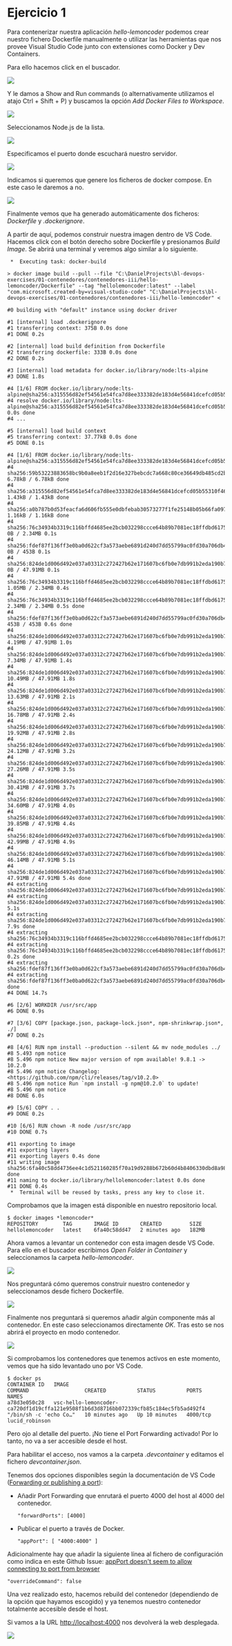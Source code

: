 # Ejercicio 1

Para contenerizar nuestra aplicación *hello-lemoncoder* podemos crear nuestro fichero Dockerfile manualmente o utilizar las herramientas que nos provee Visual Studio Code junto con extensiones como Docker y Dev Containers.

Para ello hacemos click en el buscador.

![](images/vscode_search_bar.png)

Y le damos a Show and Run commands (o alternativamente utilizamos el atajo Ctrl + Shift + P) y buscamos la opción *Add Docker Files to Workspace*.

![](images/vscode_add_docker_0.png)

Seleccionamos Node.js de la lista.

![](images/vscode_add_docker_1.png)

Especificamos el puerto donde escuchará nuestro servidor.

![](images/vscode_add_docker_2.png)

Indicamos si queremos que genere los ficheros de docker compose. En este caso le daremos a no.

![](images/vscode_add_docker_3.png)

Finalmente vemos que ha generado automáticamente dos ficheros: *Dockerfile* y *.dockerignore*.

A partir de aquí, podemos construir nuestra imagen dentro de VS Code. Hacemos click con el botón derecho sobre Dockerfile y presionamos *Build Image*. Se abrirá una terminal y veremos algo similar a lo siguiente.

```shell
 *  Executing task: docker-build 

> docker image build --pull --file "C:\DanielProjects\bl-devops-exercises/01-contenedores/contenedores-iii/hello-lemoncoder/Dockerfile" --tag "hellolemoncoder:latest" --label "com.microsoft.created-by=visual-studio-code" "C:\DanielProjects\bl-devops-exercises/01-contenedores/contenedores-iii/hello-lemoncoder" <

#0 building with "default" instance using docker driver

#1 [internal] load .dockerignore
#1 transferring context: 375B 0.0s done
#1 DONE 0.2s

#2 [internal] load build definition from Dockerfile
#2 transferring dockerfile: 333B 0.0s done
#2 DONE 0.2s

#3 [internal] load metadata for docker.io/library/node:lts-alpine
#3 DONE 1.8s

#4 [1/6] FROM docker.io/library/node:lts-alpine@sha256:a315556d82ef54561e54fca7d8ee333382de183d4e56841dcefcd05b55310f46
#4 resolve docker.io/library/node:lts-alpine@sha256:a315556d82ef54561e54fca7d8ee333382de183d4e56841dcefcd05b55310f46 0.0s done
#4 ...

#5 [internal] load build context
#5 transferring context: 37.77kB 0.0s done
#5 DONE 0.1s

#4 [1/6] FROM docker.io/library/node:lts-alpine@sha256:a315556d82ef54561e54fca7d8ee333382de183d4e56841dcefcd05b55310f46
#4 sha256:59b53223883658bc9b0a8eeb1f2d16e327bebcdc7a668c80ce36649db485cd2b 6.78kB / 6.78kB done
#4 sha256:a315556d82ef54561e54fca7d8ee333382de183d4e56841dcefcd05b55310f46 1.43kB / 1.43kB done
#4 sha256:a0b787b0d53feacfa6d606fb555e0dbfebab30573277f1fe25148b05b66fa097 1.16kB / 1.16kB done
#4 sha256:76c34934b3319c116bffd4685ee2bcb032298ccce64b89b7081ec18ffdbd6175 0B / 2.34MB 0.1s
#4 sha256:fdef87f136ff3e0ba0d622cf3a573aebe6891d240d7dd55799ac0fd30a706db4 0B / 453B 0.1s
#4 sha256:824de1d006d492e037a03312c272427b62e171607bc6fb0e7db991b2eda190b7 0B / 47.91MB 0.1s
#4 sha256:76c34934b3319c116bffd4685ee2bcb032298ccce64b89b7081ec18ffdbd6175 1.05MB / 2.34MB 0.4s
#4 sha256:76c34934b3319c116bffd4685ee2bcb032298ccce64b89b7081ec18ffdbd6175 2.34MB / 2.34MB 0.5s done
#4 sha256:fdef87f136ff3e0ba0d622cf3a573aebe6891d240d7dd55799ac0fd30a706db4 453B / 453B 0.6s done
#4 sha256:824de1d006d492e037a03312c272427b62e171607bc6fb0e7db991b2eda190b7 4.19MB / 47.91MB 1.0s
#4 sha256:824de1d006d492e037a03312c272427b62e171607bc6fb0e7db991b2eda190b7 7.34MB / 47.91MB 1.4s
#4 sha256:824de1d006d492e037a03312c272427b62e171607bc6fb0e7db991b2eda190b7 10.49MB / 47.91MB 1.8s
#4 sha256:824de1d006d492e037a03312c272427b62e171607bc6fb0e7db991b2eda190b7 13.63MB / 47.91MB 2.1s
#4 sha256:824de1d006d492e037a03312c272427b62e171607bc6fb0e7db991b2eda190b7 16.78MB / 47.91MB 2.4s
#4 sha256:824de1d006d492e037a03312c272427b62e171607bc6fb0e7db991b2eda190b7 19.92MB / 47.91MB 2.8s
#4 sha256:824de1d006d492e037a03312c272427b62e171607bc6fb0e7db991b2eda190b7 24.12MB / 47.91MB 3.2s
#4 sha256:824de1d006d492e037a03312c272427b62e171607bc6fb0e7db991b2eda190b7 27.26MB / 47.91MB 3.5s
#4 sha256:824de1d006d492e037a03312c272427b62e171607bc6fb0e7db991b2eda190b7 30.41MB / 47.91MB 3.7s
#4 sha256:824de1d006d492e037a03312c272427b62e171607bc6fb0e7db991b2eda190b7 34.60MB / 47.91MB 4.0s
#4 sha256:824de1d006d492e037a03312c272427b62e171607bc6fb0e7db991b2eda190b7 39.85MB / 47.91MB 4.4s
#4 sha256:824de1d006d492e037a03312c272427b62e171607bc6fb0e7db991b2eda190b7 42.99MB / 47.91MB 4.9s
#4 sha256:824de1d006d492e037a03312c272427b62e171607bc6fb0e7db991b2eda190b7 46.14MB / 47.91MB 5.1s
#4 sha256:824de1d006d492e037a03312c272427b62e171607bc6fb0e7db991b2eda190b7 47.91MB / 47.91MB 5.4s done
#4 extracting sha256:824de1d006d492e037a03312c272427b62e171607bc6fb0e7db991b2eda190b7
#4 extracting sha256:824de1d006d492e037a03312c272427b62e171607bc6fb0e7db991b2eda190b7 5.1s
#4 extracting sha256:824de1d006d492e037a03312c272427b62e171607bc6fb0e7db991b2eda190b7 7.9s done
#4 extracting sha256:76c34934b3319c116bffd4685ee2bcb032298ccce64b89b7081ec18ffdbd6175
#4 extracting sha256:76c34934b3319c116bffd4685ee2bcb032298ccce64b89b7081ec18ffdbd6175 0.2s done
#4 extracting sha256:fdef87f136ff3e0ba0d622cf3a573aebe6891d240d7dd55799ac0fd30a706db4
#4 extracting sha256:fdef87f136ff3e0ba0d622cf3a573aebe6891d240d7dd55799ac0fd30a706db4 done
#4 DONE 14.7s

#6 [2/6] WORKDIR /usr/src/app
#6 DONE 0.9s

#7 [3/6] COPY [package.json, package-lock.json*, npm-shrinkwrap.json*, ./]
#7 DONE 0.2s

#8 [4/6] RUN npm install --production --silent && mv node_modules ../
#8 5.493 npm notice 
#8 5.496 npm notice New major version of npm available! 9.8.1 -> 10.2.0
#8 5.496 npm notice Changelog: <https://github.com/npm/cli/releases/tag/v10.2.0>
#8 5.496 npm notice Run `npm install -g npm@10.2.0` to update!
#8 5.496 npm notice 
#8 DONE 6.0s

#9 [5/6] COPY . .
#9 DONE 0.2s

#10 [6/6] RUN chown -R node /usr/src/app
#10 DONE 0.7s

#11 exporting to image
#11 exporting layers
#11 exporting layers 0.4s done
#11 writing image sha256:6fa40c58dd4736ee4c1d521160285f70a19d9288b672b60d4b8406330dbd8a98 done
#11 naming to docker.io/library/hellolemoncoder:latest 0.0s done
#11 DONE 0.4s
 *  Terminal will be reused by tasks, press any key to close it. 

```

Comprobamos que la imagen está disponible en nuestro repositorio local.
```shell
$ docker images *lemoncoder*
REPOSITORY        TAG       IMAGE ID       CREATED         SIZE
hellolemoncoder   latest    6fa40c58dd47   2 minutes ago   182MB
```

Ahora vamos a levantar un contenedor con esta imagen desde VS Code. Para ello en el buscador escribimos *Open Folder in Container* y seleccionamos la carpeta *hello-lemoncoder*.

![](images/vscode_run_container_0.png)


Nos preguntará cómo queremos construir nuestro contenedor y seleccionamos desde fichero Dockerfile.

![](images/vscode_run_container_1.png)

Finalmente nos preguntará si queremos añadir algún componente más al contenedor. En este caso seleccionamos directamente *OK*. Tras esto se nos abrirá el proyecto en modo contenedor.

![](images/vscode_run_container_2.png)

Si comprobamos los contenedores que tenemos activos en este momento, vemos que ha sido levantado uno por VS Code.

```shell
$ docker ps
CONTAINER ID   IMAGE                                                                                   COMMAND                  CREATED          STATUS          PORTS      NAMES
a78d3e050c28   vsc-hello-lemoncoder-ca720df1d19cffa121e9508f1b6d3d8716bb072339cfb85c184ec5fb5ad492f4   "/bin/sh -c 'echo Co…"   10 minutes ago   Up 10 minutes   4000/tcp   lucid_robinson
```

Pero ojo al detalle del puerto. ¡No tiene el Port Forwarding activado! Por lo tanto, no va a ser accesible desde el host.

Para habilitar el acceso, nos vamos a la carpeta *.devcontainer* y editamos el fichero *devcontainer.json*.

Tenemos dos opciones disponibles según la documentación de VS Code ([Forwarding or publishing a port](https://code.visualstudio.com/docs/devcontainers/containers#_forwarding-or-publishing-a-port)):
* Añadir Port Forwarding que enrutará el puerto 4000 del host al 4000 del contenedor.
    ```
    "forwardPorts": [4000]
    ```
* Publicar el puerto a través de Docker.
    ```
    "appPort": [ "4000:4000" ]
    ```

Adicionalmente hay que añadir la siguiente línea al fichero de configuración como indica en este Github Issue: [appPort doesn't seem to allow connecting to port from browser](https://github.com/microsoft/vscode-remote-release/issues/319)
```
"overrideCommand": false
```

Una vez realizado esto, hacemos rebuild del contenedor (dependiendo de la opción que hayamos escogido) y ya tenemos nuestro contenedor totalmente accesible desde el host.

Si vamos a la URL [http://localhost:4000](http://localhost:4000) nos devolverá la web desplegada.

![](images/congratulations.png)